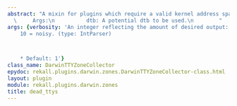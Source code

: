 ```yaml
---
abstract: "A mixin for plugins which require a valid kernel address space.\n\n   \
  \     Args:\n          dtb: A potential dtb to be used.\n        "
args: {verbosity: 'An integer reflecting the amount of desired output: 0 = quiet,
    10 = noisy. (type: IntParser)



    * Default: 1'}
class_name: DarwinTTYZoneCollector
epydoc: rekall.plugins.darwin.zones.DarwinTTYZoneCollector-class.html
layout: plugin
module: rekall.plugins.darwin.zones
title: dead_ttys
---
```

